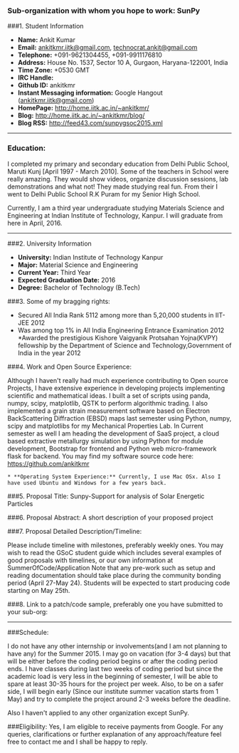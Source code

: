 ### Sub-organization with whom you hope to work: SunPy

###1. Student Information
* **Name:** Ankit Kumar
* **Email:** ankitkmr.iitk@gmail.com, technocrat.ankit@gmail.com
* **Telephone:** +091-9621304455, +091-9911176810
* **Address:** House No. 1537, Sector 10 A, Gurgaon, Haryana-122001, India
* **Time Zone:** +0530 GMT
* **IRC Handle:** 
* **Github ID:** ankitkmr
* **Instant Messaging information:** Google Hangout (ankitkmr.iitk@gmail.com)
* **HomePage:** http://home.iitk.ac.in/~ankitkmr/
* **Blog:** http://home.iitk.ac.in/~ankitkmr/blog/
* **Blog RSS:**  http://feed43.com/sunpygsoc2015.xml

***
### Education:

I completed my primary and secondary education from Delhi Public School, Maruti Kunj [April 1997 - March 2010]. Some of the teachers in School were really amazing. They would show videos, organize discussion sessions, lab demonstrations and what not! They made studying real fun. From their I went to Delhi Public School R.K Puram for my Senior High School.

Currently, I am a third year undergraduate studying Materials Science and Engineering at Indian Institute of Technology, Kanpur. I will graduate from here in April, 2016.

***

###2. University Information
* **University:** Indian Institute of Technology Kanpur
* **Major:** Material Science and Engineering
* **Current Year:** Third Year
* **Expected Graduation Date:** 2016
* **Degree:** Bachelor of Technology (B.Tech)

###3. Some of my bragging rights:

* Secured All India Rank 5112 among more than 5,20,000 students in IIT-JEE 2012
* Was among top 1% in All India Engineering Entrance Examination 2012
*Awarded the prestigious Kishore Vaigyanik Protsahan Yojna(KVPY) fellowship by the Department of Science and Technology,Government of India in the year 2012


###4. Work and Open Source Experience:

Although I haven't really had much experience contributing to Open source Projects, I have extensive experience in developing projects implementing scientific and mathematical ideas. I built a set of scripts using panda, numpy, scipy, matplotlib, QSTK to perform algorithmic trading. I also  implemented a grain strain measurement software based on Electron BackScattering Diffraction (EBSD) maps last semester using Python, numpy, scipy and matplotlibs for my Mechanical Properties Lab. In Current semester as well I am heading the development of SaaS project, a cloud based extractive metallurgy simulation by using Python for module development, Bootstrap for frontend and Python web micro-framework flask for backend. You may find my software source code here: https://github.com/ankitkmr

    * **Operating System Experience:** Currently, I use Mac OSx. Also I have used Ubuntu and Windows for a few years back.

###5. Proposal Title: Sunpy-Support for analysis of Solar Energetic Particles

###6. Proposal Abstract:
     A short description of your proposed project

###7. Proposal Detailed Description/Timeline:

Please include timeline with milestones, preferably weekly ones. You may wish to read the GSoC student guide which includes several examples of good proposals with timelines, or our own information at SummerOfCode/Application
Note that any pre-work such as setup and reading documentation should take place during the community bonding period (April 27-May 24). Students will be expected to start producing code starting on May 25th.

###8. Link to a patch/code sample, preferably one you have submitted to your sub-org:


***
###Schedule:

I do not have any other internship or involvements(and I am not planning to have any) for the Summer 2015. I may go on vacation (for 3-4 days) but that will be either before the coding period begins or after the coding period ends.
I have classes during last two weeks of coding period but since the academic load is very less in the beginning of semester, I will be able to spare at least 30-35 hours for the project per week. Also, to be on a safer side, I will begin early (Since our institute summer vacation starts from 1 May) and try to complete the project around 2-3 weeks before the deadline.

Also I haven't applied to any other organization except SunPy.

###Eligibility:
Yes, I am eligible to receive payments from Google.
For any queries, clarifications or further explanation of any approach/feature feel free to contact me and I shall be happy to reply.